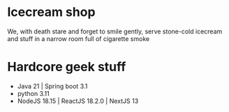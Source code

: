 # Icecream shop
We, with death stare and forget to smile gently, serve stone-cold icecream and stuff in a narrow room full of cigarette smoke
# Hardcore geek stuff
- Java 21 | Spring boot 3.1
- python 3.11
- NodeJS 18.15 | ReactJS 18.2.0 | NextJS 13
